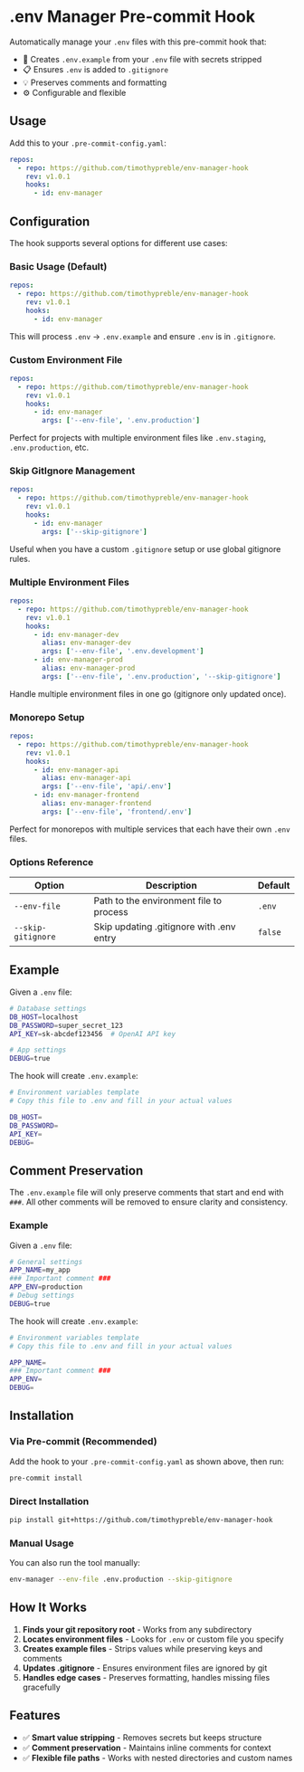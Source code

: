 # .env Manager Pre-commit Hook

Automatically manage your `.env` files with this pre-commit hook that:

- 🔧 Creates `.env.example` from your `.env` file with secrets stripped
- 📋 Ensures `.env` is added to `.gitignore`
- 💡 Preserves comments and formatting
- ⚙️ Configurable and flexible

## Usage

Add this to your `.pre-commit-config.yaml`:

```yaml
repos:
  - repo: https://github.com/timothypreble/env-manager-hook
    rev: v1.0.1
    hooks:
      - id: env-manager
```

## Configuration

The hook supports several options for different use cases:

### Basic Usage (Default)
```yaml
repos:
  - repo: https://github.com/timothypreble/env-manager-hook
    rev: v1.0.1
    hooks:
      - id: env-manager
```
This will process `.env` → `.env.example` and ensure `.env` is in `.gitignore`.

### Custom Environment File
```yaml
repos:
  - repo: https://github.com/timothypreble/env-manager-hook
    rev: v1.0.1
    hooks:
      - id: env-manager
        args: ['--env-file', '.env.production']
```
Perfect for projects with multiple environment files like `.env.staging`, `.env.production`, etc.

### Skip GitIgnore Management
```yaml
repos:
  - repo: https://github.com/timothypreble/env-manager-hook
    rev: v1.0.1
    hooks:
      - id: env-manager
        args: ['--skip-gitignore']
```
Useful when you have a custom `.gitignore` setup or use global gitignore rules.

### Multiple Environment Files
```yaml
repos:
  - repo: https://github.com/timothypreble/env-manager-hook
    rev: v1.0.1
    hooks:
      - id: env-manager-dev
        alias: env-manager-dev
        args: ['--env-file', '.env.development']
      - id: env-manager-prod
        alias: env-manager-prod
        args: ['--env-file', '.env.production', '--skip-gitignore']
```
Handle multiple environment files in one go (gitignore only updated once).

### Monorepo Setup
```yaml
repos:
  - repo: https://github.com/timothypreble/env-manager-hook
    rev: v1.0.1
    hooks:
      - id: env-manager-api
        alias: env-manager-api
        args: ['--env-file', 'api/.env']
      - id: env-manager-frontend
        alias: env-manager-frontend
        args: ['--env-file', 'frontend/.env']
```
Perfect for monorepos with multiple services that each have their own `.env` files.

### Options Reference

| Option | Description | Default |
|--------|-------------|---------|
| `--env-file` | Path to the environment file to process | `.env` |
| `--skip-gitignore` | Skip updating .gitignore with .env entry | `false` |

## Example

Given a `.env` file:
```bash
# Database settings
DB_HOST=localhost
DB_PASSWORD=super_secret_123
API_KEY=sk-abcdef123456  # OpenAI API key

# App settings
DEBUG=true
```

The hook will create `.env.example`:
```bash
# Environment variables template
# Copy this file to .env and fill in your actual values

DB_HOST=
DB_PASSWORD=
API_KEY=
DEBUG=
```

## Comment Preservation

The `.env.example` file will only preserve comments that start and end with `###`. All other comments will be removed to ensure clarity and consistency.

### Example

Given a `.env` file:
```bash
# General settings
APP_NAME=my_app
### Important comment ###
APP_ENV=production
# Debug settings
DEBUG=true
```

The hook will create `.env.example`:
```bash
# Environment variables template
# Copy this file to .env and fill in your actual values

APP_NAME=
### Important comment ###
APP_ENV=
DEBUG=
```

## Installation

### Via Pre-commit (Recommended)
Add the hook to your `.pre-commit-config.yaml` as shown above, then run:
```bash
pre-commit install
```

### Direct Installation
```bash
pip install git+https://github.com/timothypreble/env-manager-hook
```

### Manual Usage
You can also run the tool manually:
```bash
env-manager --env-file .env.production --skip-gitignore
```

## How It Works

1. **Finds your git repository root** - Works from any subdirectory
2. **Locates environment files** - Looks for `.env` or custom file you specify
3. **Creates example files** - Strips values while preserving keys and comments
4. **Updates .gitignore** - Ensures environment files are ignored by git
5. **Handles edge cases** - Preserves formatting, handles missing files gracefully

## Features

- ✅ **Smart value stripping** - Removes secrets but keeps structure
- ✅ **Comment preservation** - Maintains inline comments for context
- ✅ **Flexible file paths** - Works with nested directories and custom names
